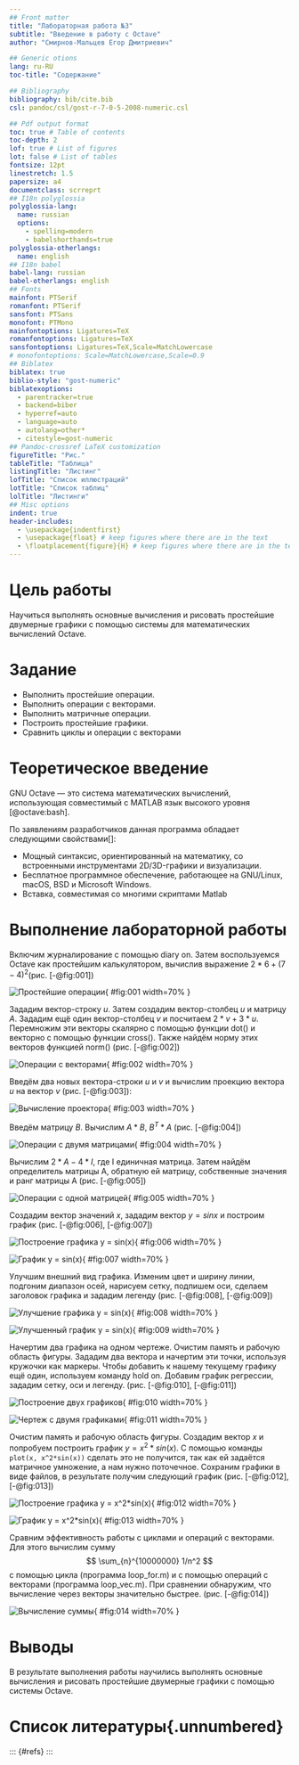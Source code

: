 ```yaml
---
## Front matter
title: "Лабораторная работа №3"
subtitle: "Введение в работу с Octave"
author: "Смирнов-Мальцев Егор Дмитриевич"

## Generic otions
lang: ru-RU
toc-title: "Содержание"

## Bibliography
bibliography: bib/cite.bib
csl: pandoc/csl/gost-r-7-0-5-2008-numeric.csl

## Pdf output format
toc: true # Table of contents
toc-depth: 2
lof: true # List of figures
lot: false # List of tables
fontsize: 12pt
linestretch: 1.5
papersize: a4
documentclass: scrreprt
## I18n polyglossia
polyglossia-lang:
  name: russian
  options:
	- spelling=modern
	- babelshorthands=true
polyglossia-otherlangs:
  name: english
## I18n babel
babel-lang: russian
babel-otherlangs: english
## Fonts
mainfont: PTSerif
romanfont: PTSerif
sansfont: PTSans
monofont: PTMono
mainfontoptions: Ligatures=TeX
romanfontoptions: Ligatures=TeX
sansfontoptions: Ligatures=TeX,Scale=MatchLowercase
# monofontoptions: Scale=MatchLowercase,Scale=0.9
## Biblatex
biblatex: true
biblio-style: "gost-numeric"
biblatexoptions:
  - parentracker=true
  - backend=biber
  - hyperref=auto
  - language=auto
  - autolang=other*
  - citestyle=gost-numeric
## Pandoc-crossref LaTeX customization
figureTitle: "Рис."
tableTitle: "Таблица"
listingTitle: "Листинг"
lofTitle: "Список иллюстраций"
lotTitle: "Список таблиц"
lolTitle: "Листинги"
## Misc options
indent: true
header-includes:
  - \usepackage{indentfirst}
  - \usepackage{float} # keep figures where there are in the text
  - \floatplacement{figure}{H} # keep figures where there are in the text
---
```


# Цель работы

Научиться выполнять основные вычисления и рисовать простейшие двумерные графики с помощью системы для математических вычислений Oсtave.

# Задание

- Выполнить простейшие операции.
- Выполнить операции с векторами.
- Выполнить матричные операции.
- Построить простейшие графики.
- Сравнить циклы и операции с векторами

# Теоретическое введение

GNU Octave — это система математических вычислений, использующая совместимый с MATLAB язык высокого уровня [@octave:bash].

По заявлениям разработчиков данная программа обладает следующими свойствами[]:

- Мощный синтаксис, ориентированный на математику, со встроенными инструментами 2D/3D-графики и визуализации.
- Бесплатное программное обеспечение, работающее на GNU/Linux, macOS, BSD и Microsoft Windows.
- Вставка, совместимая со многими скриптами Matlab

# Выполнение лабораторной работы

Включим журналирование с помощью diary on. Затем воспользуемся  Octave как простейшим калькулятором, вычислив выражение $2*6 + (7-4)^2$(рис. [-@fig:001])

![Простейшие операции](image/1.png){ #fig:001 width=70% }

Зададим вектор-строку $u$. Затем создадим вектор-столбец $u$ и матрицу $A$. Зададим ещё один вектор-столбец $v$ и посчитаем $2*v+3*u$. Перемножим эти векторы скалярно с помощью функции dot() и векторно с помощью функции cross(). Также найдём норму этих векторов функцией norm() (рис. [-@fig:002])

![Операции с векторами](image/2.png){ #fig:002 width=70% }

Введём два новых вектора-строки $u$ и $v$ и вычислим проекцию вектора $u$ на вектор $v$ (рис. [-@fig:003]):

![Вычисление проектора](image/3.png){ #fig:003 width=70% }

Введём матрицу $B$. Вычислим $A*B$, $B^T*A$ (рис. [-@fig:004])

![Операции с двумя матрицами](image/4.png){ #fig:004 width=70% }

Вычислим $2*A-4*I$, где I единичная матрица. Затем найдём определитель матрицы А, обратную ей матрицу, собственные значения и ранг матрицы A (рис. [-@fig:005])

![Операции с одной матрицей](image/5.png){ #fig:005 width=70% }

Создадим вектор значений $x$, зададим вектор $y = sinx$ и построим график (рис. [-@fig:006], [-@fig:007])

![Построение графика $y = sin(x)$](image/6.png){ #fig:006 width=70% }

![График $y = sin(x)$](image/7.jpg){ #fig:007 width=70% }

Улучшим внешний вид графика. Изменим цвет и ширину линии, подгоним диапазон осей, нарисуем сетку, подпишем оси, сделаем заголовок графика и зададим легенду (рис. [-@fig:008], [-@fig:009])

![Улучшение графика $y = sin(x)$](image/8.png){ #fig:008 width=70% }

![Улучшенный график $y = sin(x)$](image/9.jpg){ #fig:009 width=70% }

Начертим два графика на одном чертеже. Очистим память и рабочую область фигуры. Зададим два вектора и начертим эти точки, используя кружочки как маркеры. Чтобы добавить к нашему текущему графику ещё один, используем команду hold on. Добавим график регрессии, зададим сетку, оси и легенду. (рис. [-@fig:010], [-@fig:011])

![Построение двух графиков](image/10.png){ #fig:010 width=70% }

![Чертеж с двумя графиками](image/11.jpg){ #fig:011 width=70% }

Очистим память и рабочую область фигуры. Создадим вектор $x$ и попробуем построить график $y = x^2*sin(x)$. С помощью команды `plot(x, x^2*sin(x))` сделать это не получится, так как ей задаётся матричное умножение, а нам нужно поточечное. Сохраним графики в виде файлов, в результате получим следующий график (рис. [-@fig:012], [-@fig:013])

![Построение графика $y = x^2*sin(x)$](image/12.png){ #fig:012 width=70% }

![График $y = x^2*sin(x)$](image/graph2.png){ #fig:013 width=70% }

Сравним эффективность работы с циклами и операций с векторами. Для этого вычислим
сумму 
$$
\sum_{n}^{10000000} 1/n^2
$$
с помощью цикла (программа loop_for.m) и с помощью операций с векторами (программа loop_vec.m). При сравнении обнаружим, что вычисление через векторы значительно быстрее. (рис. [-@fig:014])

![Вычисление суммы](image/14.png){ #fig:014 width=70% }


# Выводы

В результате выполнения работы научились выполнять основные вычисления и рисовать простейшие двумерные графики с помощью системы Octave.

# Список литературы{.unnumbered}

::: {#refs}
:::

